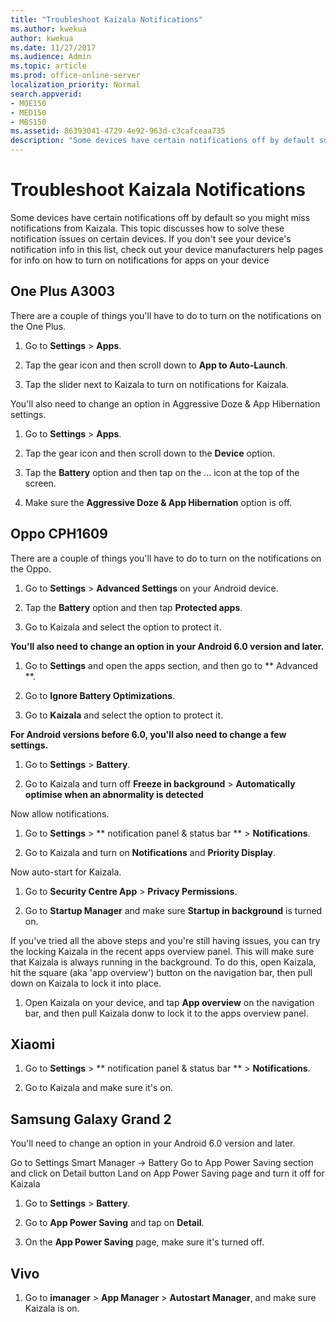 ```yaml
---
title: "Troubleshoot Kaizala Notifications"
ms.author: kwekua
author: kwekua
ms.date: 11/27/2017
ms.audience: Admin
ms.topic: article
ms.prod: office-online-server
localization_priority: Normal
search.appverid:
- MOE150
- MED150
- MBS150
ms.assetid: 86393041-4729-4e92-963d-c3cafceaa735
description: "Some devices have certain notifications off by default so you might miss notifications from Kaizala. This topic discusses how to solve these notification issues on certain devices. If you don't see your device's notification info in this list, check out your device manufacturers help pages for info on how to turn on notifications for apps on your device"
---
```


# Troubleshoot Kaizala Notifications

Some devices have certain notifications off by default so you might miss notifications from Kaizala. This topic discusses how to solve these notification issues on certain devices. If you don't see your device's notification info in this list, check out your device manufacturers help pages for info on how to turn on notifications for apps on your device
  
## One Plus A3003

There are a couple of things you'll have to do to turn on the notifications on the One Plus.
  
1. Go to **Settings** \> **Apps**.
    
2. Tap the gear icon and then scroll down to **App to Auto-Launch**.
    
3. Tap the slider next to Kaizala to turn on notifications for Kaizala.
    
You'll also need to change an option in Aggressive Doze &amp; App Hibernation settings.
  
1. Go to **Settings** \> **Apps**.
    
2. Tap the gear icon and then scroll down to the **Device** option. 
    
3. Tap the **Battery** option and then tap on the ... icon at the top of the screen. 
    
4. Make sure the **Aggressive Doze &amp; App Hibernation** option is off. 
    
## Oppo CPH1609

There are a couple of things you'll have to do to turn on the notifications on the Oppo.
  
1. Go to **Settings** \> **Advanced Settings** on your Android device. 
    
2. Tap the **Battery** option and then tap **Protected apps**.
    
3. Go to Kaizala and select the option to protect it.
    
 **You'll also need to change an option in your Android 6.0 version and later.**
  
1. Go to **Settings** and open the apps section, and then go to ** Advanced **.
    
2. Go to **Ignore Battery Optimizations**.
    
3. Go to **Kaizala** and select the option to protect it. 
    
 **For Android versions before 6.0, you'll also need to change a few settings.**
  
1. Go to **Settings** \> **Battery**.
    
2. Go to Kaizala and turn off **Freeze in background** \> **Automatically optimise when an abnormality is detected**
    
Now allow notifications.
  
1. Go to **Settings** \> ** notification panel &amp; status bar ** \> **Notifications**.
    
2. Go to Kaizala and turn on **Notifications** and **Priority Display**.
    
Now auto-start for Kaizala.
  
1. Go to **Security Centre App** \> **Privacy Permissions**.
    
2. Go to **Startup Manager** and make sure **Startup in background** is turned on. 
    
If you've tried all the above steps and you're still having issues, you can try the locking Kaizala in the recent apps overview panel. This will make sure that Kaizala is always running in the background. To do this, open Kaizala, hit the square (aka 'app overview') button on the navigation bar, then pull down on Kaizala to lock it into place.
  
1. Open Kaizala on your device, and tap **App overview** on the navigation bar, and then pull Kaizala donw to lock it to the apps overview panel. 
    
## Xiaomi

1. Go to **Settings** \> ** notification panel &amp; status bar ** \> **Notifications**.
    
2. Go to Kaizala and make sure it's on.
    
## Samsung Galaxy Grand 2

You'll need to change an option in your Android 6.0 version and later.
  
Go to Settings Smart Manager -\> Battery Go to App Power Saving section and click on Detail button Land on App Power Saving page and turn it off for Kaizala
  
1. Go to **Settings** \> **Battery**.
    
2. Go to **App Power Saving** and tap on **Detail**.
    
3. On the **App Power Saving** page, make sure it's turned off. 
    
## Vivo

1. Go to **imanager** \> **App Manager** \> **Autostart Manager**, and make sure Kaizala is on.
    

